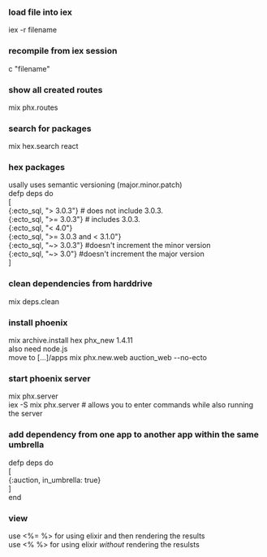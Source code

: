 ### load file into iex   
iex -r filename   

### recompile from iex session   
c "filename"   

### show all created routes   
mix phx.routes   

### search for packages   
mix hex.search react   

### hex packages   
usally uses semantic versioning (major.minor.patch)   
defp deps do   
[   
    {:ecto_sql, "> 3.0.3"} # does not include 3.0.3.   
    {:ecto_sql, ">= 3.0.3"} # includes 3.0.3.   
    {:ecto_sql, "< 4.0"}   
    {:ecto_sql, ">= 3.0.3 and < 3.1.0"}   
    {:ecto_sql, "~> 3.0.3"} #doesn't increment the minor version   
    {:ecto_sql, "~> 3.0"} #doesn't increment the major version   
]   

### clean dependencies from harddrive
mix deps.clean

### install phoenix   
mix archive.install hex phx_new 1.4.11   
also need node.js   
move to [...]/apps
mix phx.new.web auction_web --no-ecto

### start phoenix server
mix phx.server   
iex -S mix phx.server # allows you to enter commands while also running the server

### add dependency from one app to another app within the same umbrella
defp deps do   
[   
    {:auction, in_umbrella: true}   
]   
end   

### view
use <%= %> for using elixir and then rendering the results   
use <% %> for using elixir _without_ rendering the resulsts   